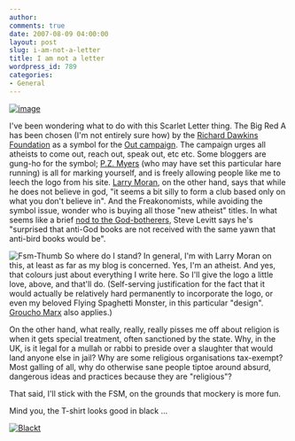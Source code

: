 ```yaml
---
author:
comments: true
date: 2007-08-09 04:00:00
layout: post
slug: i-am-not-a-letter
title: I am not a letter
wordpress_id: 789
categories:
- General
---
```


[![image](http://pharyngula.org/images/scarlet_A.png)](http://outcampaign.org/)

I've been wondering what to do with this Scarlet Letter thing. The Big Red A has been chosen (I'm not entirely sure how) by the [Richard Dawkins Foundation](http://richarddawkins.net/) as a symbol for the [Out campaign](http://outcampaign.org/). The campaign urges all atheists to come out, reach out, speak out, etc etc. Some bloggers are gung-ho for the symbol; [P.Z. Myers](http://scienceblogs.com/pharyngula/2007/07/come_out.php) (who may have set this particular hare running) is all for marking yourself, and is freely allowing people like me to leech the logo from his site. [Larry Moran](http://sandwalk.blogspot.com/2007/07/out-campaign.html), on the other hand, says that while he does not believe in god, "it seems a bit silly to form a club based only on what you don't believe in". And the Freakonomists, while avoiding the symbol issue, wonder who is buying all those "new atheist" titles. In what seems like a brief [nod to the God-botherers](http://www.freakonomics.com/blog/2007/08/02/cut-god-some-slack/), Steve Levitt says he's "surprised that anti-God books are not received with the same yawn that anti-bird books would be".

![Fsm-Thumb](http://jeremycherfas.net/uploads/fsm-thumb.jpg) So where do I stand? In general, I'm with Larry Moran on this, at least as far as my blog is concerned. Yes, I'm an atheist. And yes, that colours just about everything I write here. So I'll give the logo a little love, above, and that'll do. (Self-serving justification for the fact that it would actually be relatively hard permanently to incorporate the logo, or even my beloved Flying Spaghetti Monster, in this particular "design". [Groucho Marx](http://209.10.134.179/66/19/38119.html) also applies.)

On the other hand, what really, really, really pisses me off about religion is when it gets special treatment, often sanctioned by the state. Why, in the UK, is it legal for a mullah or rabbi to preside over a slaughter that would land anyone else in jail? Why are some religious organisations tax-exempt? Most galling of all, why do otherwise sane people tiptoe around absurd, dangerous ideas and practices because they are "religious"?

That said, I'll stick with the FSM, on the grounds that mockery is more fun.

Mind you, the T-shirt looks good in black ...

[![Blackt](http://jeremycherfas.net/uploads/blackT.jpg)](http://richarddawkins.net/store/index.php?main_page=product_info&products_id=1)
